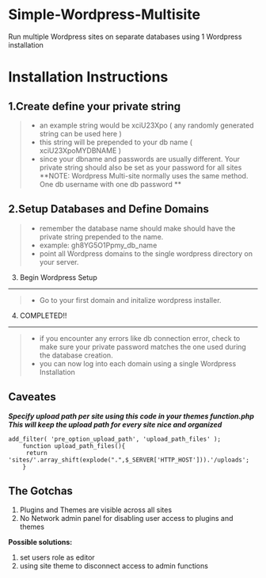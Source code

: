 Simple-Wordpress-Multisite
==========================

Run multiple Wordpress sites on separate databases using 1 Wordpress installation

Installation Instructions
=====================

1.Create define your private string
----------
> - an example string would be xciU23Xpo  ( any randomly generated string can be used here )
> - this string will be prepended to your db name ( xciU23XpoMYDBNAME )
> - since your dbname and passwords are usually different. Your private string should also be set as your password for all sites
> **NOTE: Wordpress Multi-site normally uses the same method. One db username with one db password **

2.Setup Databases and Define Domains
---------

> - remember the database name should make should have the private string prepended to the name.
> - example: gh8YG5O1Ppmy_db_name
> - point all Wordpress domains to the single wordpress directory on your server.

3. Begin Wordpress Setup
---------

> - Go to your first domain and initalize wordpress installer.


4. COMPLETED!!
---------
>- if you encounter any errors like db connection error, check to make sure your private password matches the one used during the database creation.
>- you can now log into each domain using a single Wordpress Installation

Caveates
--------
***Specify upload path per site using this code in your themes function.php***
***This will keep the upload path for every site nice and organized***

    add_filter( 'pre_option_upload_path', 'upload_path_files' );
        function upload_path_files(){
         return 'sites/'.array_shift(explode(".",$_SERVER['HTTP_HOST'])).'/uploads';  
        }

The Gotchas
--------------

 1. Plugins and Themes are visible across all sites
 2. No Network admin panel for disabling user access to plugins and themes

**Possible solutions:**

 1. set users role as editor
 2. using site theme to disconnect access to admin functions
